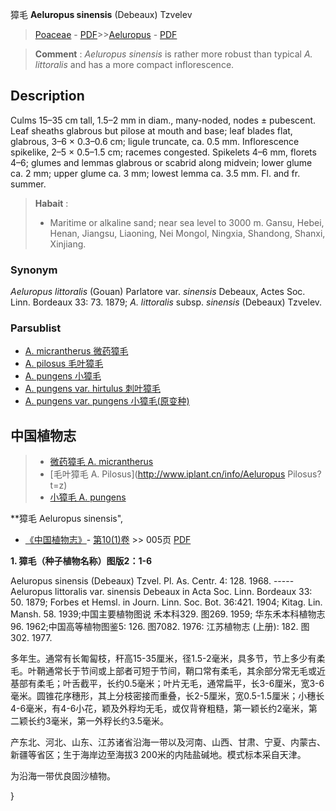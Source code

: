 獐毛 **Aeluropus sinensis** (Debeaux) Tzvelev

> [Poaceae](http://www.iplant.cn/info/Poaceae?t=foc) - [PDF](http://www.iplant.cn/foc/pdf/Poaceae.pdf)>>[Aeluropus](Aeluropus-獐毛属.md) - [PDF](http://www.iplant.cn/foc/pdf/Aeluropus.pdf)

> **Comment** : 
> *Aeluropus sinensis* is rather more robust than typical *A. littoralis* and has a more compact inflorescence.

## Description

Culms 15–35 cm tall, 1.5–2 mm in diam., many-noded, nodes ± pubescent. Leaf sheaths glabrous but pilose at mouth and base; leaf blades flat, glabrous, 3–6 × 0.3–0.6 cm; ligule truncate, ca. 0.5 mm. Inflorescence spikelike, 2–5 × 0.5–1.5 cm; racemes congested. Spikelets 4–6 mm, florets 4–6; glumes and lemmas glabrous or scabrid along midvein; lower glume ca. 2 mm; upper glume ca. 3 mm; lowest lemma ca. 3.5 mm. Fl. and fr. summer.

> **Habait** : 
>* Maritime or alkaline sand; near sea level to 3000 m. Gansu, Hebei, Henan, Jiangsu, Liaoning, Nei Mongol, Ningxia, Shandong, Shanxi, Xinjiang.

### Synonym
*Aeluropus littoralis* (Gouan) Parlatore var. *sinensis* Debeaux, Actes Soc. Linn. Bordeaux 33: 73. 1879; *A. littoralis* subsp. *sinensis* (Debeaux) Tzvelev.

### Parsublist

* [A.  micrantherus  微药獐毛](Aeluropus-micrantherus-微药獐毛.md)
* [A.  pilosus  毛叶獐毛](Aeluropus-pilosus-毛叶獐毛.md)
* [A.  pungens  小獐毛](Aeluropus-pungens-小獐毛.md)
* [A.  pungens var. hirtulus  刺叶獐毛](Aeluropus-pungens-var-hirtulus-刺叶獐毛.md)
* [A.  pungens var. pungens  小獐毛(原变种)](Aeluropus-pungens-var-pungens-小獐毛(原变种).md)

## 中国植物志

> * [微药獐毛  A.  micrantherus](Aeluropus-micrantherus-微药獐毛.md)
> * [毛叶獐毛  A.  Pilosus](http://www.iplant.cn/info/Aeluropus Pilosus?t=z)
> * [小獐毛  A.  pungens](Aeluropus-pungens-小獐毛.md)

**獐毛 Aeluropus sinensis",

* [《中国植物志》](http://www.iplant.cn/frps)- [第10(1)卷](http://www.iplant.cn/frps/vol/10(1)) >> 005页 [PDF](http://www.iplant.cn/frps/pdf/10(1)/005.pdf)

**1. 獐毛（种子植物名称）图版2：1-6**

Aeluropus sinensis (Debeaux) Tzvel. Pl. As. Centr. 4: 128. 1968. -----Aeluropus littoralis var. sinensis Debeaux in Acta Soc. Linn. Bordeaux 33: 50. 1879; Forbes et Hemsl. in Journ. Linn. Soc. Bot. 36:421. 1904; Kitag. Lin. Mansh. 58. 1939;中国主要植物图说 禾本科329. 图269. 1959; 华东禾本科植物志96. 1962;中国高等植物图鉴5: 126. 图7082. 1976: 江苏植物志 (上册): 182. 图302. 1977.

多年生。通常有长匍匐枝，秆高15-35厘米，径1.5-2毫米，具多节，节上多少有柔毛。叶鞘通常长于节间或上部者可短于节间，鞘口常有柔毛，其余部分常无毛或近基部有柔毛；叶舌截平，长约0.5毫米；叶片无毛，通常扁平，长3-6厘米，宽3-6毫米。圆锥花序穗形，其上分枝密接而重叠，长2-5厘米，宽0.5-1.5厘米；小穗长4-6毫米，有4-6小花，颖及外稃均无毛，或仅背脊粗糙，第一颖长约2毫米，第二颖长约3毫米，第一外稃长约3.5毫米。

产东北、河北、山东、江苏诸省沿海一带以及河南、山西、甘肃、宁夏、内蒙古、新疆等省区；生于海岸边至海拔3 200米的内陆盐碱地。模式标本采自天津。

为沿海一带优良固沙植物。

}